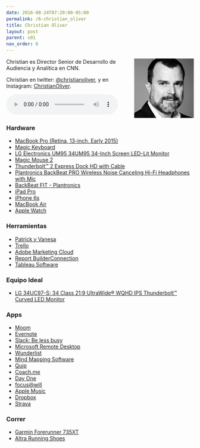 ```yaml
---
date: 2016-08-24T07:20:00-05:00  
permalink: /6-christian_oliver
title: Christian Oliver
layout: post
parent: s01
nav_order: 6
---
```


<img style="float: right;" src="/assets/img/coliver.png">


Christian es Director Senior de Desarrollo de Audiencia y Analítica en CNN.

Christian en twitter: [@christianoliver](https://twitter.com/christianoliver), y en Instagram: [ChristianOliver](https://www.instagram.com/christianoliver/). 

<audio width="300" height="48" controls="controls"><source src="http://colofonaudio.s3.amazonaws.com/ColofonAudio_6_Christian-Oliver.mp3" type="audio/mpeg"/>Descargar<a href="http://colofonaudio.s3.amazonaws.com/ColofonAudio_6_Christian-Oliver.mp3"></a>.</audio>

<!--more-->

### Hardware
* [MacBook Pro (Retina, 13-inch, Early 2015)](https://support.apple.com/kb/sp715?locale=en_US)
* [Magic Keyboard](http://www.apple.com/shop/product/MLA22LL/A/magic-keyboard-us-english)
* [LG Electronics UM95 34UM95 34-Inch Screen LED-Lit Monitor](https://www.amazon.com/LG-Electronics-34UM95-34-Inch-LED-Lit/dp/B00JR6GCZA)
* [Magic Mouse 2](http://www.apple.com/shop/product/MLA02LL/A/magic-mouse-2)
* [Thunderbolt™ 2 Express Dock HD with Cable](http://www.belkin.com/us/p/P-F4U085/)
* [Plantronics BackBeat PRO Wireless Noise Canceling Hi-Fi Headphones with Mic](https://www.amazon.com/Plantronics-BackBeat-Wireless-Canceling-Headphones/dp/B00MBWIL0G/ref=sr_1_1?ie=UTF8&qid=1471965506&sr=8-1&keywords=Plantronics+pro)
* [BackBeat FIT - Plantronics](http://www.plantronics.com/us/product/backbeat-fit)
* [iPad Pro](http://www.apple.com/ipad-pro/)
* [iPhone 6s](http://www.apple.com/iphone-6s/)
* [MacBook Air](http://www.apple.com/macbook-air/?afid=p238%7Cs67xqigsC-dc_mtid_1870765e38482_pcrid_91262097487_&cid=aos-us-kwgo-mac-slid--product-)
* [Apple Watch](http://www.apple.com/watch/)

### Herramientas
* [Patrick y Vanesa](https://www.instagram.com/p/0ynhp8iyyB/?taken-by=christianoliver) 
* [Trello](https://trello.com/)
* [Adobe Marketing Cloud](http://www.adobe.com/marketing-cloud.html)
* [Report BuilderConnection](https://marketing.adobe.com/developer/get-started/partner-api/c-reportbuilder)
* [Tableau Software](http://www.tableau.com/trial/data-analysis-software?utm_campaign=Prospecting-CORE-ALL-ALL&utm_medium=Paid+Search&utm_source=Google+Search&utm_language=EN&utm_country=USCA&kw=tableau%20analytics&adgroup=CTX-Brand-Analytics-E&adused=107894976615&matchtype=e&placement=&kcid=b445106e-724c-49bc-977a-d6167b6a857d&gclid=Cj0KEQjw6O-9BRDjhYXH2bOb8Z4BEiQAWRduk5TanC_gJx1c8YXZ3YV9bTTU_Cbwb5W5RVIa8I-ZmrQaAlLW8P8HAQ)

### Equipo Ideal
* [LG 34UC97-S: 34 Class 21:9 UltraWide® WQHD IPS Thunderbolt™ Curved LED Monitor](http://www.lg.com/us/monitors/lg-34UC97-S-ultrawide-monitor)

### Apps
* [Moom](https://manytricks.com/moom/)
* [Evernote](https://evernote.com/?var=c)
* [Slack: Be less busy](https://slack.com/is?cvosrc=ppc.google.slack&cvo_campaign=&cvo_crid=103617593835&Matchtype=p&utm_source=google&utm_medium=ppc&utm_campaign=generalbrand&gclid=Cj0KEQjw6O-9BRDjhYXH2bOb8Z4BEiQAWRduk2v99QJC-DDqGt2CCM12V3aWk-C0YG0ELwURs_PDq5YaAonj8P8HAQ)
* [Microsoft Remote Desktop](https://itunes.apple.com/us/app/microsoft-remote-desktop/id715768417?mt=12)
* [Wunderlist](https://www.wunderlist.com/)
* [Mind Mapping Software](https://www.mindjet.com/home/?_bt=114450080711&_bk=mindmanager%20download&_bm=b&_bn=g)
* [Quip](https://quip.com/about/landing/living-doc/366630665?utm_source=google&utm_medium=cpc&utm_term=quip-kwd-734866011--112348246865-US&utm_campaign=366630665&utm_content=25701636785&gclid=Cj0KEQjw6O-9BRDjhYXH2bOb8Z4BEiQAWRduk5iyiJG1Hb5QccdazbDEP6FhQW6E96SFfKL7ldlHaDUaApnB8P8HAQ)
* [Coach.me](https://www.coach.me/)
* [Day One](http://dayoneapp.com/)
* [focus@will](https://www.focusatwill.com/music/signup.html?action=sign_in)
* [Apple Music](http://www.apple.com/music/)
* [Dropbox](https://www.dropbox.com/)
* [Strava](https://www.strava.com/)

### Correr
* [Garmin Forerunner 735XT](https://buy.garmin.com/en-US/US/into-sports/running/forerunner-735xt/prod541225.html)
* [Altra Running Shoes](https://www.altrarunning.com/?c3api=6671,50585885977,%2Baltra%20shoes&gclid=Cj0KEQjw6O-9BRDjhYXH2bOb8Z4BEiQAWRduk62wsS_p2qqbfUmhGXNo1OzFe3qilEdlnZVbA9qEmEoaAt6T8P8HAQ)